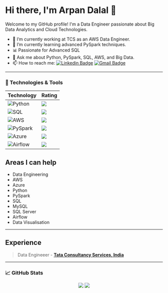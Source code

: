 # Hi there, I'm Arpan Dalal 👋

Welcome to my GitHub profile! I'm a Data Engineer passionate about Big Data Analytics and Cloud Technologies.

- 🔭 I’m currently working at TCS as an AWS Data Engineer.
- 🌱 I’m currently learning advanced PySpark techniques.
- 📊 Passionate for Advanced SQL
- 💬 Ask me about Python, PySpark, SQL, AWS, and Big Data.
- 📫 How to reach me:
[![Linkedin Badge](https://img.shields.io/badge/-LinkedIn-blue?style=flat-square&logo=Linkedin&logoColor=white)](https://www.linkedin.com/in/arpan-dalal/)
[![Gmail Badge](https://img.shields.io/badge/-Gmail-c14438?style=flat-square&logo=Gmail&logoColor=white)](mailto:arpandalal1997@gmail.com)

---

### 🔧 Technologies & Tools

| Technology | Rating |
| --- | --- |
| ![Python](https://img.shields.io/badge/-Python-000?&logo=Python) | ![ ](https://img.shields.io/badge/rating-★★★★☆-brightgreen) |
| ![SQL](https://img.shields.io/badge/-SQL-000?&logo=MySQL) | ![ ](https://img.shields.io/badge/rating-★★★★☆-brightgreen) |
| ![AWS](https://img.shields.io/badge/-AWS-000?&logo=Amazon-Web-Services) | ![ ](https://img.shields.io/badge/rating-★★★★☆-brightgreen) |
| ![PySpark](https://img.shields.io/badge/-PySpark-000?&logo=Apache-Spark) | ![ ](https://img.shields.io/badge/rating-★★★★☆-brightgreen) |
| ![Azure](https://img.shields.io/badge/microsoft%20azure-0089D6?style=for-the-badge&logo=microsoft-azure&logoColor=white) | ![ ](https://img.shields.io/badge/rating-★★☆☆☆-brightgreen) |
| ![Airflow](https://img.shields.io/badge/Airflow-017CEE?style=for-the-badge&logo=Apache%20Airflow&logoColor=blue) | ![ ](https://img.shields.io/badge/rating-★★★☆☆-brightgreen) |

## Areas I can help

* Data Engineering
* AWS
* Azure
* Python
* PySpark
* SQL
* MySQL
* SQL Server
* Airflow
* Data Visualisation

---
## Experience
> Data Engineeer - [**Tata Consultancy Services, India**](https://www.tcs.com)
---

### 📈 GitHub Stats

<p align = "center">
  <img src = "https://github-readme-stats.vercel.app/api?username=arpan-dalal&hide=prs&show_icons=true&count_private=true&title_color=fff&icon_color=79ff97&bg_color=151515&theme=tokyonight&lineheight=35">
  <img src = "https://github-readme-stats.vercel.app/api/top-langs/?username=arpan-dalal&hide=css,java,html&title_color=fff&bg_color=151515&theme=tokyonight">
</p>


